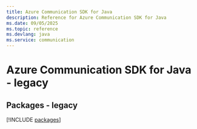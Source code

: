 ```yaml
---
title: Azure Communication SDK for Java
description: Reference for Azure Communication SDK for Java
ms.date: 09/05/2025
ms.topic: reference
ms.devlang: java
ms.service: communication
---
```

# Azure Communication SDK for Java - legacy
## Packages - legacy
[!INCLUDE [packages](communication-index.md)]